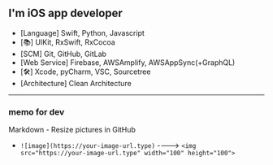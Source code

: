 ## I'm iOS app developer

- [Language] Swift, Python, Javascript
- [📚] UIKit, RxSwift, RxCocoa
- [SCM] Git, GitHub, GitLab
- [Web Service] Firebase, AWSAmplify, AWSAppSync(+GraphQL)
- [🛠] Xcode, pyCharm, VSC, Sourcetree
- [Architecture] Clean Architecture


----
### memo for dev
Markdown - Resize pictures in GitHub
- `![image](https://your-image-url.type)` ----> `<img src="https://your-image-url.type" width="100" height="100">`

